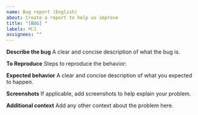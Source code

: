 ```yaml
---
name: Bug report (English)
about: Create a report to help us improve
title: "[BUG] "
labels: 버그
assignees: ""
---
```

**Describe the bug**
A clear and concise description of what the bug is.

**To Reproduce**
Steps to reproduce the behavior:
<!--
1. Go to '...'
2. Click on '....'
3. Scroll down to '....'
4. See error
-->

**Expected behavior**
A clear and concise description of what you expected to happen.

**Screenshots**
If applicable, add screenshots to help explain your problem.

**Additional context**
Add any other context about the problem here.
